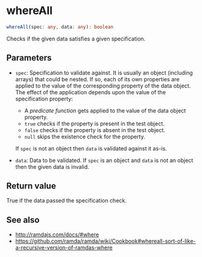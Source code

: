 # whereAll

```ts
whereAll(spec: any, data: any): boolean
```

Checks if the given data satisfies a given specification.

## Parameters

* `spec`: Specification to validate against. It is usually an object (including arrays) that could be nested. If so, each of its own properties are applied to the value of the corresponding property of the data object. The effect of the application depends upon the value of the specification property:

  * A _predicate function_ gets applied to the value of the data object property.
  * `true` checks if the property is present in the test object.
  * `false` checks if the property is absent in the test object.
  * `null` skips the existence check for the property.

  If `spec` is not an object then `data` is validated against it as-is.

* `data`: Data to be validated. If `spec` is an object and `data` is not an object then the given data is invalid.

## Return value

True if the data passed the specification check.

## See also

* http://ramdajs.com/docs/#where
* https://github.com/ramda/ramda/wiki/Cookbook#whereall-sort-of-like-a-recursive-version-of-ramdas-where
